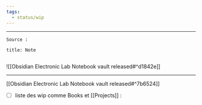 ```yaml
---
tags:
  - status/wip
---
```


---

 
````ad-tip
Source : 

````

````ad-note
title: Note
 

````

![[Obsidian Electronic Lab Notebook vault released#^d1842e]]


---

[[Obsidian Electronic Lab Notebook vault released#^7b6524]]
- [ ] liste des wip comme Books et  [[Projects]] : 